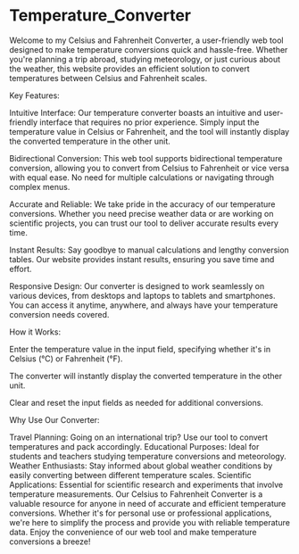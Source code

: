# Temperature_Converter

Welcome to my Celsius and Fahrenheit Converter, a user-friendly web tool designed to make temperature conversions quick and hassle-free. Whether you're planning a trip abroad, studying meteorology, or just curious about the weather, this website provides an efficient solution to convert temperatures between Celsius and Fahrenheit scales.

Key Features:

Intuitive Interface: Our temperature converter boasts an intuitive and user-friendly interface that requires no prior experience. Simply input the temperature value in Celsius or Fahrenheit, and the tool will instantly display the converted temperature in the other unit.

Bidirectional Conversion: This web tool supports bidirectional temperature conversion, allowing you to convert from Celsius to Fahrenheit or vice versa with equal ease. No need for multiple calculations or navigating through complex menus.

Accurate and Reliable: We take pride in the accuracy of our temperature conversions. Whether you need precise weather data or are working on scientific projects, you can trust our tool to deliver accurate results every time.

Instant Results: Say goodbye to manual calculations and lengthy conversion tables. Our website provides instant results, ensuring you save time and effort.

Responsive Design: Our converter is designed to work seamlessly on various devices, from desktops and laptops to tablets and smartphones. You can access it anytime, anywhere, and always have your temperature conversion needs covered.

How it Works:

Enter the temperature value in the input field, specifying whether it's in Celsius (°C) or Fahrenheit (°F).

The converter will instantly display the converted temperature in the other unit.

Clear and reset the input fields as needed for additional conversions.

Why Use Our Converter:

Travel Planning: Going on an international trip? Use our tool to convert temperatures and pack accordingly.
Educational Purposes: Ideal for students and teachers studying temperature conversions and meteorology.
Weather Enthusiasts: Stay informed about global weather conditions by easily converting between different temperature scales.
Scientific Applications: Essential for scientific research and experiments that involve temperature measurements.
Our Celsius to Fahrenheit Converter is a valuable resource for anyone in need of accurate and efficient temperature conversions. Whether it's for personal use or professional applications, we're here to simplify the process and provide you with reliable temperature data. Enjoy the convenience of our web tool and make temperature conversions a breeze!






